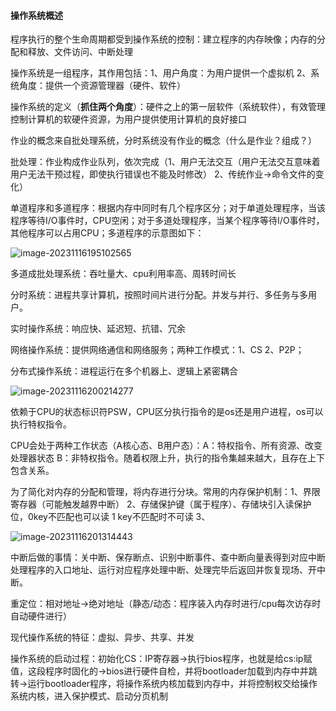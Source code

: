 #### 操作系统概述

程序执行的整个生命周期都受到操作系统的控制：建立程序的内存映像；内存的分配和释放、文件访问、中断处理

操作系统是一组程序，其作用包括：1、用户角度：为用户提供一个虚拟机 2、系统角度：提供一个资源管理器（硬件、软件）

操作系统的定义（**抓住两个角度**）：硬件之上的第一层软件（系统软件），有效管理控制计算机的软硬件资源，为用户提供使用计算机的良好接口

作业的概念来自批处理系统，分时系统没有作业的概念（什么是作业？组成？）

批处理：作业构成作业队列，依次完成（1、用户无法交互（用户无法交互意味着用户无法干预过程，即使执行错误也不能及时修改） 2、传统作业->命令文件的变化）

单道程序和多道程序：根据内存中同时有几个程序区分；对于单道处理程序，当该程序等待I/O事件时，CPU空闲；对于多道处理程序，当某个程序等待I/O事件时，其他程序可以占用CPU；多道程序的示意图如下：

![image-20231116195102565](C:\Users\hp\AppData\Roaming\Typora\typora-user-images\image-20231116195102565.png)

多道成批处理系统：吞吐量大、cpu利用率高、周转时间长

分时系统：进程共享计算机，按照时间片进行分配。并发与并行、多任务与多用户。

实时操作系统：响应快、延迟短、抗错、冗余

网络操作系统：提供网络通信和网络服务；两种工作模式：1、CS 2、P2P；

分布式操作系统：进程运行在多个机器上、逻辑上紧密耦合

![image-20231116200214277](C:\Users\hp\AppData\Roaming\Typora\typora-user-images\image-20231116200214277.png)

依赖于CPU的状态标识符PSW，CPU区分执行指令的是os还是用户进程，os可以执行特权指令。

CPU会处于两种工作状态（A核心态、B用户态）：A：特权指令、所有资源、改变处理器状态 B：非特权指令。随着权限上升，执行的指令集越来越大，且存在上下包含关系。

为了简化对内存的分配和管理，将内存进行分块。常用的内存保护机制：1、界限寄存器（可能触发越界中断） 2、存储保护键（属于程序）、存储块引入读保护位，0key不匹配也可以读 1 key不匹配时不可读 3、

![image-20231116201314443](C:\Users\hp\AppData\Roaming\Typora\typora-user-images\image-20231116201314443.png)

中断后做的事情：关中断、保存断点、识别中断事件、查中断向量表得到对应中断处理程序的入口地址、运行对应程序处理中断、处理完毕后返回并恢复现场、开中断。

重定位：相对地址->绝对地址（静态/动态：程序装入内存时进行/cpu每次访存时自动硬件进行）

现代操作系统的特征：虚拟、异步、共享、并发

操作系统的启动过程：初始化CS：IP寄存器->执行bios程序，也就是给cs:ip赋值，这段程序时固化的->bios进行硬件自检，并将bootloader加载到内存中并跳转->运行bootloader程序，将操作系统内核加载到内存中，并将控制权交给操作系统内核，进入保护模式、启动分页机制

